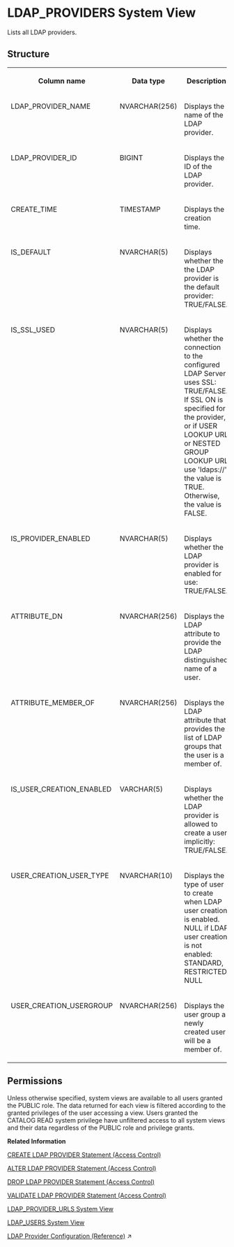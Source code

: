 <!-- loio5b54fe223a8045bfbc6b51cb66c64967 -->

# LDAP\_PROVIDERS System View

Lists all LDAP providers.



## Structure


<table>
<tr>
<th valign="top">

Column name

</th>
<th valign="top">

Data type

</th>
<th valign="top">

Description

</th>
</tr>
<tr>
<td valign="top">

LDAP\_PROVIDER\_NAME

</td>
<td valign="top">

NVARCHAR\(256\)

</td>
<td valign="top">

Displays the name of the LDAP provider.

</td>
</tr>
<tr>
<td valign="top">

LDAP\_PROVIDER\_ID

</td>
<td valign="top">

BIGINT

</td>
<td valign="top">

Displays the ID of the LDAP provider.

</td>
</tr>
<tr>
<td valign="top">

CREATE\_TIME

</td>
<td valign="top">

TIMESTAMP

</td>
<td valign="top">

Displays the creation time.

</td>
</tr>
<tr>
<td valign="top">

IS\_DEFAULT

</td>
<td valign="top">

NVARCHAR\(5\)

</td>
<td valign="top">

Displays whether the the LDAP provider is the default provider: TRUE/FALSE.

</td>
</tr>
<tr>
<td valign="top">

IS\_SSL\_USED

</td>
<td valign="top">

NVARCHAR\(5\)

</td>
<td valign="top">

Displays whether the connection to the configured LDAP Server uses SSL: TRUE/FALSE. If SSL ON is specified for the provider, or if USER LOOKUP URL or NESTED GROUP LOOKUP URL use 'ldaps://', the value is TRUE. Otherwise, the value is FALSE.

</td>
</tr>
<tr>
<td valign="top">

IS\_PROVIDER\_ENABLED

</td>
<td valign="top">

NVARCHAR\(5\)

</td>
<td valign="top">

Displays whether the LDAP provider is enabled for use: TRUE/FALSE.

</td>
</tr>
<tr>
<td valign="top">

ATTRIBUTE\_DN

</td>
<td valign="top">

NVARCHAR\(256\)

</td>
<td valign="top">

Displays the LDAP attribute to provide the LDAP distinguished name of a user.

</td>
</tr>
<tr>
<td valign="top">

ATTRIBUTE\_MEMBER\_OF

</td>
<td valign="top">

NVARCHAR\(256\)

</td>
<td valign="top">

Displays the LDAP attribute that provides the list of LDAP groups that the user is a member of.

</td>
</tr>
<tr>
<td valign="top">

IS\_USER\_CREATION\_ENABLED

</td>
<td valign="top">

VARCHAR\(5\)

</td>
<td valign="top">

Displays whether the LDAP provider is allowed to create a user implicitly: TRUE/FALSE.

</td>
</tr>
<tr>
<td valign="top">

USER\_CREATION\_USER\_TYPE

</td>
<td valign="top">

NVARCHAR\(10\)

</td>
<td valign="top">

Displays the type of user to create when LDAP user creation is enabled. NULL if LDAP user creation is not enabled: STANDARD, RESTRICTED, NULL

</td>
</tr>
<tr>
<td valign="top">

USER\_CREATION\_USERGROUP

</td>
<td valign="top">

NVARCHAR\(256\)

</td>
<td valign="top">

Displays the user group a newly created user will be a member of.

</td>
</tr>
</table>



<a name="loio5b54fe223a8045bfbc6b51cb66c64967__section_bt3_ttb_dzb"/>

## Permissions

Unless otherwise specified, system views are available to all users granted the PUBLIC role. The data returned for each view is filtered according to the granted privileges of the user accessing a view. Users granted the CATALOG READ system privilege have unfiltered access to all system views and their data regardless of the PUBLIC role and privilege grants.

**Related Information**  


[CREATE LDAP PROVIDER Statement \(Access Control\)](../../010-SQL-Reference/012-SQL-Statements/create-ldap-provider-statement-access-control-3b72203.md "Creates an LDAP provider for use with LDAP authorization and authentication.")

[ALTER LDAP PROVIDER Statement \(Access Control\)](../../010-SQL-Reference/012-SQL-Statements/alter-ldap-provider-statement-access-control-ae9ba28.md "Updates an LDAP provider for use with LDAP authorization and authentication.")

[DROP LDAP PROVIDER Statement \(Access Control\)](../../010-SQL-Reference/012-SQL-Statements/drop-ldap-provider-statement-access-control-340e913.md "Drops an LDAP provider, and its associated credential, from the internal secure credential store.")

[VALIDATE LDAP PROVIDER Statement \(Access Control\)](../../010-SQL-Reference/012-SQL-Statements/validate-ldap-provider-statement-access-control-4181217.md "Validates an LDAP provider configuration and LDAP authentication and authorization for users of that LDAP provider.")

[LDAP\_PROVIDER\_URLS System View](ldap-provider-urls-system-view-7cf2869.md "Lists all LDAP provider URLs.")

[LDAP\_USERS System View](ldap-users-system-view-704e5b6.md "Provides information about the users using LDAP authorization.")

[LDAP Provider Configuration (Reference)](https://help.sap.com/viewer/f9c5015e72e04fffa14d7d4f7267d897/2023_4_QRC/en-US/b8406c6e363747dea9098f00648d15b5.html "To set up a connection to an LDAP server, you must create an LDAP provider in the SAP HANA database. Depending on your requirements, you can use the LDAP server to authenticate and/or authorize users. For LDAP-authenticated users, you can also enable the automatic creation of users in SAP HANA.") :arrow_upper_right:


